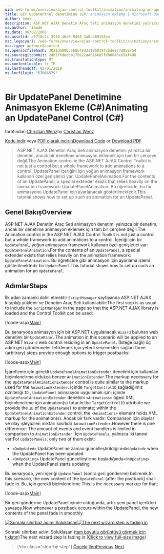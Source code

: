 ```yaml
---
uid: web-forms/overview/ajax-control-toolkit/animation/animating-an-updatepanel-control-cs
title: Bir UpdatePanel denetimine (C#) animasyon ekleme | Microsoft Docs
author: wenz
description: ASP.NET AJAX Denetim Araç Seti animasyon denetimi yalnızca bir denetim, ancak bir denetime animasyon eklemek için tam bir çerçeve değil. İçeriği için bir...
ms.author: riande
ms.date: 06/02/2008
ms.assetid: e57f8c7c-3940-4bc0-9468-3a0ca69158ea
msc.legacyurl: /web-forms/overview/ajax-control-toolkit/animation/animating-an-updatepanel-control-cs
msc.type: authoredcontent
ms.openlocfilehash: 3021da80635b8648d3119b939f2bdee77d858754
ms.sourcegitcommit: 24b1f6decbb17bb22a45166e5fdb0845c65af498
ms.translationtype: MT
ms.contentlocale: tr-TR
ms.lasthandoff: 03/01/2019
ms.locfileid: "57066579"
---
```

<a name="animating-an-updatepanel-control-c"></a><span data-ttu-id="46abe-104">Bir UpdatePanel Denetimine Animasyon Ekleme (C#)</span><span class="sxs-lookup"><span data-stu-id="46abe-104">Animating an UpdatePanel Control (C#)</span></span>
====================
<span data-ttu-id="46abe-105">tarafından [Christian Wenz](https://github.com/wenz)</span><span class="sxs-lookup"><span data-stu-id="46abe-105">by [Christian Wenz](https://github.com/wenz)</span></span>

<span data-ttu-id="46abe-106">[Kodu indir](http://download.microsoft.com/download/9/3/f/93f8daea-bebd-4821-833b-95205389c7d0/UpdatePanelAnimation1.cs.zip) veya [PDF olarak indirin](http://download.microsoft.com/download/b/6/a/b6ae89ee-df69-4c87-9bfb-ad1eb2b23373/updatepanelanimation1CS.pdf)</span><span class="sxs-lookup"><span data-stu-id="46abe-106">[Download Code](http://download.microsoft.com/download/9/3/f/93f8daea-bebd-4821-833b-95205389c7d0/UpdatePanelAnimation1.cs.zip) or [Download PDF](http://download.microsoft.com/download/b/6/a/b6ae89ee-df69-4c87-9bfb-ad1eb2b23373/updatepanelanimation1CS.pdf)</span></span>

> <span data-ttu-id="46abe-107">ASP.NET AJAX Denetim Araç Seti animasyon denetimi yalnızca bir denetim, ancak bir denetime animasyon eklemek için tam bir çerçeve değil.</span><span class="sxs-lookup"><span data-stu-id="46abe-107">The Animation control in the ASP.NET AJAX Control Toolkit is not just a control but a whole framework to add animations to a control.</span></span> <span data-ttu-id="46abe-108">UpdatePanel içeriğini için yoğun animasyon framework kullanan özel genişletici var: UpdatePanelAnimation.</span><span class="sxs-lookup"><span data-stu-id="46abe-108">For the contents of an UpdatePanel, a special extender exists that relies heavily on the animation framework: UpdatePanelAnimation.</span></span> <span data-ttu-id="46abe-109">Bu öğreticide, bu tür animasyonu UpdatePanel için ayarlanacak gösterilmektedir.</span><span class="sxs-lookup"><span data-stu-id="46abe-109">This tutorial shows how to set up such an animation for an UpdatePanel.</span></span>


## <a name="overview"></a><span data-ttu-id="46abe-110">Genel Bakış</span><span class="sxs-lookup"><span data-stu-id="46abe-110">Overview</span></span>

<span data-ttu-id="46abe-111">ASP.NET AJAX Denetim Araç Seti animasyon denetimi yalnızca bir denetim, ancak bir denetime animasyon eklemek için tam bir çerçeve değil.</span><span class="sxs-lookup"><span data-stu-id="46abe-111">The Animation control in the ASP.NET AJAX Control Toolkit is not just a control but a whole framework to add animations to a control.</span></span> <span data-ttu-id="46abe-112">İçeriği için bir `UpdatePanel`, yoğun animasyon framework kullanan özel genişletici var: `UpdatePanelAnimation`.</span><span class="sxs-lookup"><span data-stu-id="46abe-112">For the contents of an `UpdatePanel`, a special extender exists that relies heavily on the animation framework: `UpdatePanelAnimation`.</span></span> <span data-ttu-id="46abe-113">Bu öğreticide gibi animasyon için ayarlama işlemi gösterilmektedir bir `UpdatePanel`.</span><span class="sxs-lookup"><span data-stu-id="46abe-113">This tutorial shows how to set up such an animation for an `UpdatePanel`.</span></span>

## <a name="steps"></a><span data-ttu-id="46abe-114">Adımlar</span><span class="sxs-lookup"><span data-stu-id="46abe-114">Steps</span></span>

<span data-ttu-id="46abe-115">İlk adım zamanki dahil etmektir `ScriptManager` sayfasında ASP.NET AJAX kitaplığı yüklenir ve Denetim Araç Seti kullanılabilir:</span><span class="sxs-lookup"><span data-stu-id="46abe-115">The first step is as usual to include the `ScriptManager` in the page so that the ASP.NET AJAX library is loaded and the Control Toolkit can be used:</span></span>

[!code-aspx[Main](animating-an-updatepanel-control-cs/samples/sample1.aspx)]

<span data-ttu-id="46abe-116">Bu senaryoda animasyon için bir ASP.NET uygulanacak `Wizard` bulunan web denetimi bir `UpdatePanel`.</span><span class="sxs-lookup"><span data-stu-id="46abe-116">The animation in this scenario will be applied to an ASP.NET `Wizard` web control residing in an `UpdatePanel`.</span></span> <span data-ttu-id="46abe-117">(İsteğe bağlı) üç adım geri göndermeler tetiklemek için yeterli seçenekleri sağlar:</span><span class="sxs-lookup"><span data-stu-id="46abe-117">Three (arbitrary) steps provide enough options to trigger postbacks:</span></span>

[!code-aspx[Main](animating-an-updatepanel-control-cs/samples/sample2.aspx)]

<span data-ttu-id="46abe-118">İşaretleme için gerekli `UpdatePanelAnimationExtender` denetimi için kullanılan biçimlendirme oldukça benzer `AnimationExtender`.</span><span class="sxs-lookup"><span data-stu-id="46abe-118">The markup necessary for the `UpdatePanelAnimationExtender` control is quite similar to the markup used for the `AnimationExtender`.</span></span> <span data-ttu-id="46abe-119">İçinde `TargetControlID` sağladığımız özniteliği `ID` , `UpdatePanel` animasyon uygulamak için; içinde `UpdatePanelAnimationExtender` denetimi `<Animations>` öğesi XML biçimlendirme için animation(s) tutar.</span><span class="sxs-lookup"><span data-stu-id="46abe-119">In the `TargetControlID` attribute we provide the `ID` of the `UpdatePanel` to animate; within the `UpdatePanelAnimationExtender` control, the `<Animations>` element holds XML markup for the animation(s).</span></span> <span data-ttu-id="46abe-120">Ancak bir fark vardır: Comparison için olaylar ve olay işleyicileri miktarı sınırlıdır `AnimationExtender`.</span><span class="sxs-lookup"><span data-stu-id="46abe-120">However there is one difference: The amount of events and event handlers is limited in comparison to `AnimationExtender`.</span></span> <span data-ttu-id="46abe-121">İçin `UpdatePanels`, yalnızca iki tanesi var:</span><span class="sxs-lookup"><span data-stu-id="46abe-121">For `UpdatePanels`, only two of them exist:</span></span>

- <span data-ttu-id="46abe-122">`<OnUpdated>` UpdatePanel ne zaman güncelleştirildiğini</span><span class="sxs-lookup"><span data-stu-id="46abe-122">`<OnUpdated>` when the UpdatePanel has been updated</span></span>
- <span data-ttu-id="46abe-123">`<OnUpdating>` UpdatePanel güncelleştirme başladığında</span><span class="sxs-lookup"><span data-stu-id="46abe-123">`<OnUpdating>` when the UpdatePanel starts updating</span></span>

<span data-ttu-id="46abe-124">Bu senaryoda, yeni içeriği `UpdatePanel` (sonra geri gönderme) belirerek.</span><span class="sxs-lookup"><span data-stu-id="46abe-124">In this scenario, the new content of the `UpdatePanel` (after the postback) shall fade in.</span></span> <span data-ttu-id="46abe-125">Bu, için gerekli biçimlendirme.</span><span class="sxs-lookup"><span data-stu-id="46abe-125">This is the necessary markup for that:</span></span>

[!code-aspx[Main](animating-an-updatepanel-control-cs/samples/sample3.aspx)]

<span data-ttu-id="46abe-126">Bir geri gönderme UpdatePanel içinde olduğunda, artık yeni panel içerikleri yavaşça.</span><span class="sxs-lookup"><span data-stu-id="46abe-126">Now whenever a postback occurs within the UpdatePanel, the new contents of the panel fade in smoothly.</span></span>


<span data-ttu-id="46abe-127">[![Sonraki sihirbaz adımı Soluklaşan](animating-an-updatepanel-control-cs/_static/image2.png)](animating-an-updatepanel-control-cs/_static/image1.png)</span><span class="sxs-lookup"><span data-stu-id="46abe-127">[![The next wizard step is fading in](animating-an-updatepanel-control-cs/_static/image2.png)](animating-an-updatepanel-control-cs/_static/image1.png)</span></span>

<span data-ttu-id="46abe-128">Sonraki sihirbaz adımı Soluklaşan ([tam boyutlu görüntüyü görmek için tıklatın](animating-an-updatepanel-control-cs/_static/image3.png))</span><span class="sxs-lookup"><span data-stu-id="46abe-128">The next wizard step is fading in ([Click to view full-size image](animating-an-updatepanel-control-cs/_static/image3.png))</span></span>

> [!div class="step-by-step"]
> <span data-ttu-id="46abe-129">[Önceki](changing-an-animation-using-client-side-code-cs.md)
> [İleri](dynamically-controlling-updatepanel-animations-cs.md)</span><span class="sxs-lookup"><span data-stu-id="46abe-129">[Previous](changing-an-animation-using-client-side-code-cs.md)
[Next](dynamically-controlling-updatepanel-animations-cs.md)</span></span>
